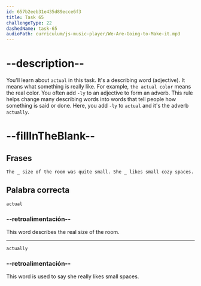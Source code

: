 ```yaml
---
id: 657b2eeb31e435d89ecce6f3
title: Task 65
challengeType: 22
dashedName: task-65
audioPath: curriculum/js-music-player/We-Are-Going-to-Make-it.mp3
---
```


# --description--

You'll learn about `actual` in this task. It's a describing word (adjective). It means what something is really like. For example, `the actual color` means the real color. You often add `-ly` to an adjective to form an adverb. This rule helps change many describing words into words that tell people how something is said or done. Here, you add `-ly` to `actual` and it's the adverb `actually`.

# --fillInTheBlank--

## Frases

`The _ size of the room was quite small. She _ likes small cozy spaces.`

## Palabra correcta

`actual`

### --retroalimentación--

This word describes the real size of the room.

---

`actually`

### --retroalimentación--

This word is used to say she really likes small spaces.
